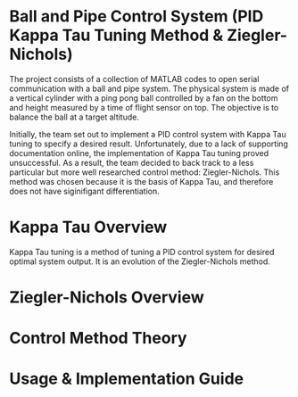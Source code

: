 # Ball and Pipe Control System (PID Kappa Tau Tuning Method & Ziegler-Nichols)
The project consists of a collection of MATLAB codes to open serial communication with a ball and pipe system. The physical system is made of a vertical cylinder with a ping pong ball controlled by a fan on the bottom and height measured by a time of flight sensor on top. The objective is to balance the ball at a target altitude. 

Initially, the team set out to implement a PID control system with Kappa Tau tuning to specify a desired result. Unfortunately, due to a lack of supporting documentation online, the implementation of Kappa Tau tuning proved unsuccessful. As a result, the team decided to back track to a less particular but more well researched control method: Ziegler-Nichols. This method was chosen because it is the basis of Kappa Tau, and therefore does not have siginifigant differentiation. 

# Kappa Tau Overview
Kappa Tau tuning is a method of tuning a PID control system for desired optimal system output. It is an evolution of the Ziegler-Nichols method.

# Ziegler-Nichols Overview

# Control Method Theory


# Usage & Implementation Guide

